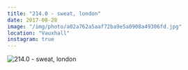 ```yaml
---
title: "214.0 - sweat, london"
date: 2017-08-28
image: "/img/photo/a02a762a5aaf72ba9e5a0908a49306fd.jpg"
location: "Vauxhall"
instagram: true
---
```


![214.0 - sweat, london](/img/photo/a02a762a5aaf72ba9e5a0908a49306fd.jpg)
